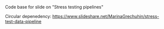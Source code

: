 Code base for slide on "Stress testing pipelines"

Circular depenedency:
https://www.slideshare.net/MarinaGrechuhin/stress-test-data-pipeline
